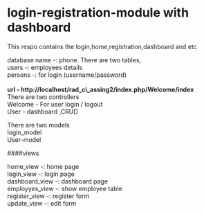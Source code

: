 # login-registration-module with dashboard
This respo contains the login,home,registration,dashboard and etc


database name -: phone. There are two tables,<br>
users  -: employees details<br>
persons -: for login (username/password)
<br><br>
<b>url - http://localhost/rad_ci_assing2/index.php/Welcome/index</b> <br>
There are two controllers<br>
Welcome - For user login / logout<br>
User - dashboard ,CRUD<br>

There are two models <br>
login_model<br>
User-model<br>

####views<br>

home_view -: home page<br>
login_view -: login page<br>
dashboard_view -: dashboard page<br>
employyes_view -: show employee table<br>
register_view -: register form<br>
update_view -: edit form <br>



